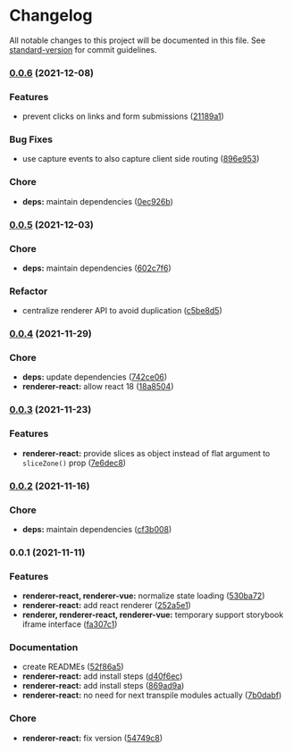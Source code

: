 # Changelog

All notable changes to this project will be documented in this file. See [standard-version](https://github.com/conventional-changelog/standard-version) for commit guidelines.

### [0.0.6](https://github.com/prismicio/slice-canvas/compare/@prismicio/slice-canvas-renderer-react@0.0.5...@prismicio/slice-canvas-renderer-react@0.0.6) (2021-12-08)


### Features

* prevent clicks on links and form submissions ([21189a1](https://github.com/prismicio/slice-canvas/commit/21189a1a1135fd5d05ba4e548fc61ecd798ca004))


### Bug Fixes

* use capture events to also capture client side routing ([896e953](https://github.com/prismicio/slice-canvas/commit/896e9534fe3be1d19af04138b00e7fc25bc4213e))


### Chore

* **deps:** maintain dependencies ([0ec926b](https://github.com/prismicio/slice-canvas/commit/0ec926bad7eb9d73ef65f729502e719b19216349))

### [0.0.5](https://github.com/prismicio/slice-canvas/compare/@prismicio/slice-canvas-renderer-react@0.0.4...@prismicio/slice-canvas-renderer-react@0.0.5) (2021-12-03)


### Chore

* **deps:** maintain dependencies ([602c7f6](https://github.com/prismicio/slice-canvas/commit/602c7f66291c432ae8c08f8291fc1c274446b411))


### Refactor

* centralize renderer API to avoid duplication ([c5be8d5](https://github.com/prismicio/slice-canvas/commit/c5be8d5e3b381bd925a7004739387a7664d72dd5))

### [0.0.4](https://github.com/prismicio/slice-canvas/compare/@prismicio/slice-canvas-renderer-react@0.0.3...@prismicio/slice-canvas-renderer-react@0.0.4) (2021-11-29)


### Chore

* **deps:** update dependencies ([742ce06](https://github.com/prismicio/slice-canvas/commit/742ce06b281bbaf018c2d2e33420b9a0f9f135da))
* **renderer-react:** allow react 18 ([18a8504](https://github.com/prismicio/slice-canvas/commit/18a8504c14fd7b11a43006e7e75abc016eda3c1b))

### [0.0.3](https://github.com/prismicio/slice-canvas/compare/@prismicio/slice-canvas-renderer-react@0.0.2...@prismicio/slice-canvas-renderer-react@0.0.3) (2021-11-23)


### Features

* **renderer-react:** provide slices as object instead of flat argument to `sliceZone()` prop ([7e6dec8](https://github.com/prismicio/slice-canvas/commit/7e6dec8f046b47c4bd1966235f1f72f5a7802d20))

### [0.0.2](https://github.com/prismicio/slice-canvas/compare/@prismicio/slice-canvas-renderer-react@0.0.1...@prismicio/slice-canvas-renderer-react@0.0.2) (2021-11-16)


### Chore

* **deps:** maintain dependencies ([cf3b008](https://github.com/prismicio/slice-canvas/commit/cf3b008dbb015295d7ad905ca641dc62f7508260))

### 0.0.1 (2021-11-11)


### Features

* **renderer-react, renderer-vue:** normalize state loading ([530ba72](https://github.com/prismicio/slice-canvas/commit/530ba7208d1eae1f1306bc4da32a11f29dce48be))
* **renderer-react:** add react renderer ([252a5e1](https://github.com/prismicio/slice-canvas/commit/252a5e19f228696b1c8ca182d8481e5ec7b5d5af))
* **renderer, renderer-react, renderer-vue:** temporary support storybook iframe interface ([fa307c1](https://github.com/prismicio/slice-canvas/commit/fa307c1133c102141dee1920ee9dbfd823abcec3))


### Documentation

* create READMEs ([52f86a5](https://github.com/prismicio/slice-canvas/commit/52f86a57eea2e0143514591e9b969ec193d701b8))
* **renderer-react:** add install steps ([d40f6ec](https://github.com/prismicio/slice-canvas/commit/d40f6ec037977115200e1d69cce2d3f04b87869a))
* **renderer-react:** add install steps ([869ad9a](https://github.com/prismicio/slice-canvas/commit/869ad9a01b7c6dc59e248127e3e25ed756baf25c))
* **renderer-react:** no need for next transpile modules actually ([7b0dabf](https://github.com/prismicio/slice-canvas/commit/7b0dabf1a15b6b2442ce0b8b3763ec777b58b9c7))


### Chore

* **renderer-react:** fix version ([54749c8](https://github.com/prismicio/slice-canvas/commit/54749c8036816bcf0291dcaf69650afb0e5add42))
